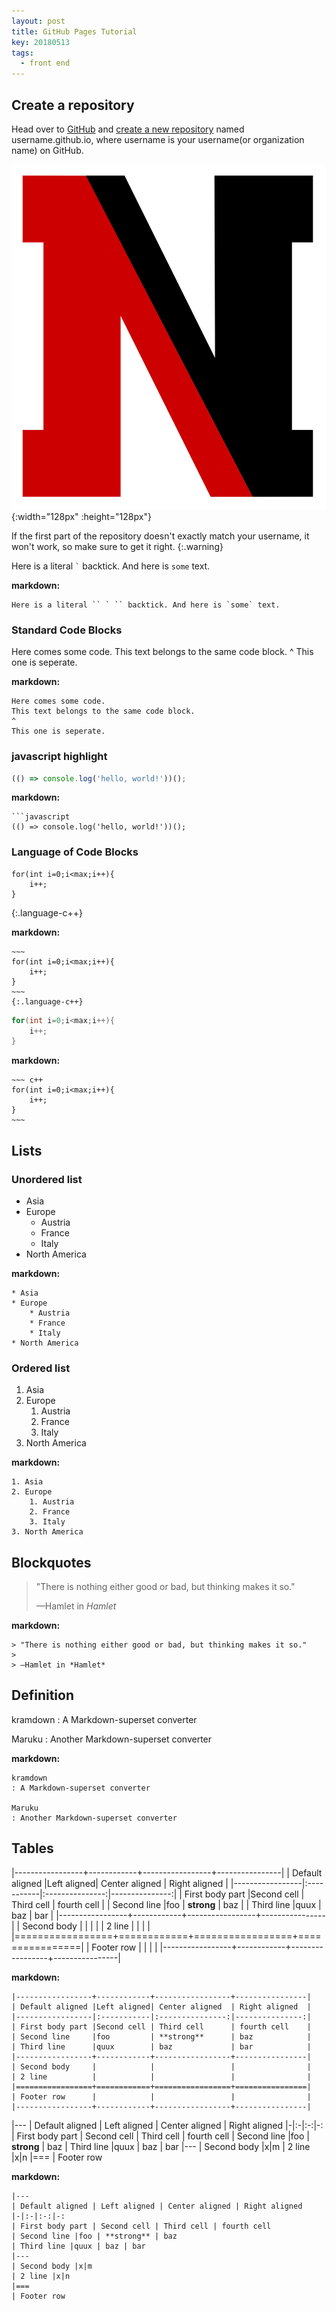 ```yaml
---
layout: post
title: GitHub Pages Tutorial
key: 20180513
tags:
  - front end
---
```


## Create a repository

Head over to [GitHub](https://github.com/) and [create a new repository](https://github.com/new) named username.github.io, where username is your username(or organization name) on GitHub.

![Northeastern](/../Pic/N_copy.png "Northeastern"){:width="128px" :height="128px"}

If the first part of the repository doesn't exactly match your username, it won't work, so make sure to get it right.
{:.warning}

Here is a literal `` ` `` backtick. And here is `some` text.

**markdown:**
```
Here is a literal `` ` `` backtick. And here is `some` text.
```
<!--more-->

### Standard Code Blocks

Here comes some code.
This text belongs to the same code block.
^
This one is seperate.

**markdown:**
```
Here comes some code.
This text belongs to the same code block.
^
This one is seperate.
```

### javascript highlight

```javascript
(() => console.log('hello, world!'))();
```

**markdown:**

```
```javascript
(() => console.log('hello, world!'))();
```

### Language of Code Blocks

~~~
for(int i=0;i<max;i++){
	i++;
}
~~~
{:.language-c++}

**markdown:**
```
~~~
for(int i=0;i<max;i++){
	i++;
}
~~~
{:.language-c++}
```

~~~ c++
for(int i=0;i<max;i++){
	i++;
}
~~~

**markdown:**
```
~~~ c++
for(int i=0;i<max;i++){
	i++;
}
~~~
```

## Lists

### Unordered list
* Asia
* Europe
	* Austria
	* France
	* Italy
* North America

**markdown:**
```
* Asia
* Europe
	* Austria
	* France
	* Italy
* North America
```

### Ordered list
1. Asia
2. Europe
	1. Austria
	2. France
	3. Italy
3. North America

**markdown:**
```
1. Asia
2. Europe
	1. Austria
	2. France
	3. Italy
3. North America
```

## Blockquotes

> "There is nothing either good or bad, but thinking makes it so."
>
> —Hamlet in *Hamlet*

**markdown:**
```
> "There is nothing either good or bad, but thinking makes it so."
>
> —Hamlet in *Hamlet*
```

## Definition
kramdown
: A Markdown-superset converter

Maruku
: Another Markdown-superset converter

**markdown:**
```
kramdown
: A Markdown-superset converter

Maruku
: Another Markdown-superset converter
```
## Tables

|-----------------+------------+-----------------+----------------|
| Default aligned |Left aligned| Center aligned  | Right aligned  |
|-----------------|:-----------|:---------------:|---------------:|
| First body part |Second cell | Third cell      | fourth cell    |
| Second line     |foo         | **strong**      | baz            |
| Third line      |quux        | baz             | bar            |
|-----------------+------------+-----------------+----------------|
| Second body     |            |                 |                |
| 2 line          |            |                 |                |
|=================+============+=================+================|
| Footer row      |            |                 |                |
|-----------------+------------+-----------------+----------------|

**markdown:**
```
|-----------------+------------+-----------------+----------------|
| Default aligned |Left aligned| Center aligned  | Right aligned  |
|-----------------|:-----------|:---------------:|---------------:|
| First body part |Second cell | Third cell      | fourth cell    |
| Second line     |foo         | **strong**      | baz            |
| Third line      |quux        | baz             | bar            |
|-----------------+------------+-----------------+----------------|
| Second body     |            |                 |                |
| 2 line          |            |                 |                |
|=================+============+=================+================|
| Footer row      |            |                 |                |
|-----------------+------------+-----------------+----------------|
```

|---
| Default aligned | Left aligned | Center aligned | Right aligned
|-|:-|:-:|-:
| First body part | Second cell | Third cell | fourth cell
| Second line |foo | **strong** | baz
| Third line |quux | baz | bar
|---
| Second body |x|m
| 2 line |x|n
|===
| Footer row

**markdown:**
```
|---
| Default aligned | Left aligned | Center aligned | Right aligned
|-|:-|:-:|-:
| First body part | Second cell | Third cell | fourth cell
| Second line |foo | **strong** | baz
| Third line |quux | baz | bar
|---
| Second body |x|m
| 2 line |x|n
|===
| Footer row
```


